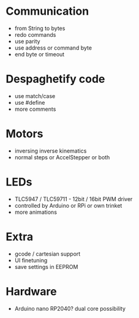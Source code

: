 # Communication
- from String to bytes
- redo commands
- use parity
- use address or command byte
- end byte or timeout

# Despaghetify code
- use match/case
- use #define
- more comments

# Motors
- inversing inverse kinematics
- normal steps or AccelStepper or both

# LEDs
- TLC5947 / TLC59711 - 12bit / 16bit PWM driver
- controlled by Arduino or RPi or own trinket
- more animations

# Extra
- gcode / cartesian support
- UI finetuning
- save settings in EEPROM

# Hardware
- Arduino nano RP2040? dual core possibility
